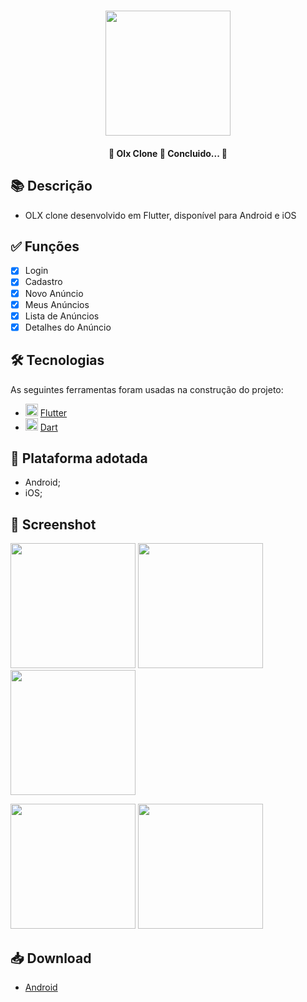 <h1 align="center">
   <img src="https://firebasestorage.googleapis.com/v0/b/apostas-e1af2.appspot.com/o/flutter%2Folx%2Flogo.png?alt=media&token=611fa4eb-728d-42c8-a9fe-a8985b07aca8" width="200">
</h1>

<h4 align="center"> 
	🚧 Olx Clone 🚀 Concluido...  🚧
</h4>

## 📚 Descrição

 - OLX clone desenvolvido em Flutter, disponível para Android e iOS

## ✅ Funções
  
  - [x] Login
  - [x] Cadastro
  - [x] Novo Anúncio
  - [x] Meus Anúncios
  - [x] Lista de Anúncios
  - [x] Detalhes do Anúncio

## 🛠 Tecnologias

As seguintes ferramentas foram usadas na construção do projeto:

- <img src="https://cdn.jsdelivr.net/gh/devicons/devicon/icons/flutter/flutter-original.svg" height="20" width="20"/> [Flutter](https://flutter.dev/?gclid=Cj0KCQjwkbuKBhDRARIsAALysV4sMSKWcOxrlBmdtlCcf3MAfNdH1ehbbWi6ZjjjdypPLsSvdTFiqOYaAon3EALw_wcB&gclsrc=aw.ds)
- <img src="https://cdn.jsdelivr.net/gh/devicons/devicon/icons/dart/dart-original.svg" height="20" width="20"/> [Dart](https://dart.dev/)

## 📱 Plataforma adotada

  - Android;
  - iOS;

## 📸 Screenshot

<p float="left">
	<img src="https://firebasestorage.googleapis.com/v0/b/apostas-e1af2.appspot.com/o/flutter%2Folx%2Flogin.PNG?alt=media&token=e8202d09-51e0-4e69-af44-086007746117" width="200">
	<img src="https://firebasestorage.googleapis.com/v0/b/apostas-e1af2.appspot.com/o/flutter%2Folx%2FNovo%20Anuncio.PNG?alt=media&token=316fc8ba-f92e-4a00-80f9-49314586acd7" width="200">
  <img src="https://firebasestorage.googleapis.com/v0/b/apostas-e1af2.appspot.com/o/flutter%2Folx%2FMeus%20Anuncios.PNG?alt=media&token=f5f6a7da-e2ad-45e5-9fad-c8fa92010ddd" width="200">
</p>

<p float="left">
	<img src="https://firebasestorage.googleapis.com/v0/b/apostas-e1af2.appspot.com/o/flutter%2Folx%2FLista%20de%20Anuncios.PNG?alt=media&token=c2ad203d-4a44-4f87-aae0-9dc699b7af5d" width="200">
	<img src="https://firebasestorage.googleapis.com/v0/b/apostas-e1af2.appspot.com/o/flutter%2Folx%2FDetalhes%20do%20Anuncio.PNG?alt=media&token=c52d5381-2eb7-4b12-a8ae-af314e9f2aee" width="200">
</p>

## 📥 Download

  - [Android](https://drive.google.com/file/d/1A4jGq35jZt_gptP2xowYaVTTC80ozi9B/view?usp=sharing)
